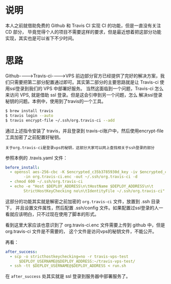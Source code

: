 # 说明
本人之前就借助免费的 Github 和 Travis CI 实现 CI 的功能，但是一直没有关注 CD 部分，
毕竟觉得个人的项目不需要这样的要求，但是最近想着把这部分功能实现，其实也是可以省下不少时间。

# 思路    
Github---->Travis-ci---->VPS
前边部分官方已经提供了完好的解决方案，我们只需要把第二部分配置通过即可。其实第二部分的主要思路就是让 
Travis-ci 使用ssl登录到我们的 VPS 中部署好服务。
当然这面临到一个问题，Travis-ci 怎么来访问 VPS, 就是借助 ssl 登录。但是这会引申到另一个问题，怎么
解决ssl登录秘钥的问题。本例中，使用到了travis的一个工具。   

```bash
$ brew install travis 
$ travis login --auto 
$ travis encrypt-file ~/.ssh/org.travis-ci --add 
```

通过上述指令安装了 travis，并且登录到 travis-ci账户中，然后使用encrypt-file工具加密了之前配置好秘钥。       

`关于org.travis-ci是登录vps的秘钥，这部分大家可以网上查找相关于ssh登录的部分`

参照本例的 .travis.yaml 文件：

```yaml
before_install:
  - openssl aes-256-cbc -K $encrypted_c35b3785930d_key -iv $encrypted_c35b3785930d_iv
        -in org.travis-ci.enc -out ~/.ssh/org.travis-ci -d
  - chmod 600 ~/.ssh/org.travis-ci
  - echo -e "Host $DEPLOY_ADDRESS\n\tHostName $DEPLOY_ADDRESS\n\t
        StrictHostKeyChecking no\n\tIdentityFile ~/.ssh/org.travis-ci" >> ~/.ssh/config
```
这部分的功能其实就是解密之前加密的 `org.travis-ci` 文件，放置到 .ssh 目录下，
并且设置文件属性，然后配置 .ssh/config 文件。如果配置过ssl登录的人一看就应该明白，只不过现在使用了脚本的形式。

看到这里大家应该也意识到了 org.travis-ci.enc 文件需要上传到 github 中，但是 org.travis-ci 文件是不需要的，
这个文件是访问vps的秘钥文件，不能公开。

再看：
```yaml
after_success:
  - scp -o stricthostkeychecking=no -r travis-vps-test
      $DEPLOY_USERNAME@$DEPLOY_ADDRESS:~/travis-vps-test/
  - ssh -tt $DEPLOY_USERNAME@$DEPLOY_ADDRESS < run.sh
```
在 `after_success` 处其实就是 ssl 登录到服务器中部署服务了。